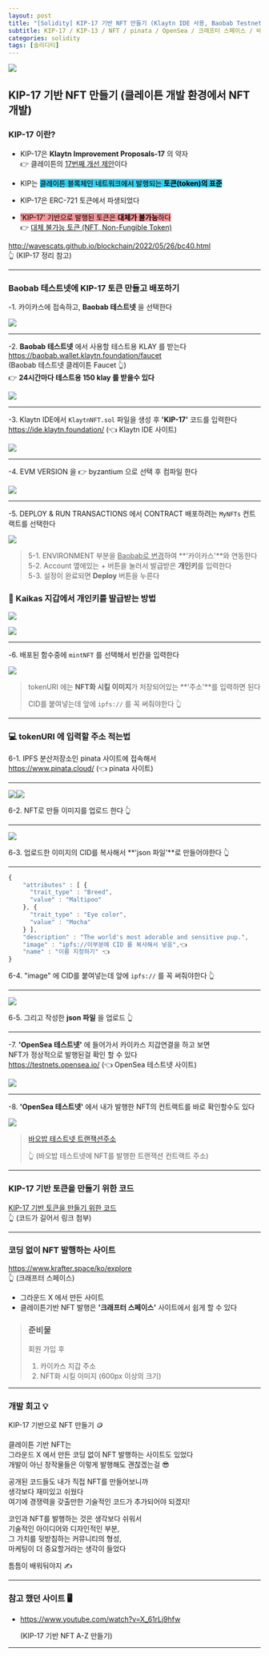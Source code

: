 ```yaml
---
layout: post
title: "[Solidity] KIP-17 기반 NFT 만들기 (Klaytn IDE 사용, Baobab Testnet 배포)"
subtitle: KIP-17 / KIP-13 / NFT / pinata / OpenSea / 크래프터 스페이스 / 바오밥 테스트넷
categories: solidity
tags: [솔리디티]
---
```


![](https://velog.velcdn.com/images/-__-/post/b6d953b3-0af7-4929-bc06-208b962e9137/image.png)

## KIP-17 기반 NFT 만들기 (클레이튼 개발 환경에서 NFT 개발)

### KIP-17 이란?

- KIP-17은 **Klaytn Improvement Proposals-17** 의 약자<br>
  👉 클레이튼의 <u>17번째 개선 제안</u>이다

- KIP는 <span style="background-color:#34CDEF; color:#000;">클레이튼 블록체인 네트워크에서 발행되는 **토큰(token)의 표준**</span>

- KIP-17은 ERC-721 토큰에서 파생되었다

- <span style="background-color:#F7969A; color:#000;">'KIP-17' 기반으로 발행된 토큰은 **대체가 불가능**하다</span><br>
  👉 <u>대체 불가능 토큰 (NFT, Non-Fungible Token)</u>

<http://wavescats.github.io/blockchain/2022/05/26/bc40.html><br>
👆 (KIP-17 정리 참고)

---

### Baobab 테스트넷에 KIP-17 토큰 만들고 배포하기

-1. 카이카스에 접속하고, **Baobab 테스트넷** 을 선택한다

![](https://velog.velcdn.com/images/-__-/post/c5b68e15-501f-45f6-a9f1-32a46a491eeb/image.gif)

---

-2. **Baobab 테스트넷** 에서 사용할 테스트용 KLAY 를 받는다<br>
<https://baobab.wallet.klaytn.foundation/faucet><br>
(Baobab 테스트넷 클레이튼 Faucet 👆)<br>
👉 **24시간마다 테스트용 150 klay 를 받을수 있다**

![](https://velog.velcdn.com/images/-__-/post/4397731e-8ec3-4fe9-a49a-2d8d35d43d23/image.png)

---

-3. Klaytn IDE에서 `KlaytnNFT.sol` 파일을 생성 후 **'KIP-17'** 코드를 입력한다<br>
<https://ide.klaytn.foundation/> (👈 Klaytn IDE 사이트)

![](https://velog.velcdn.com/images/-__-/post/65ead24e-9598-4bfe-980a-6e760cea2e72/image.png)

---

-4. EVM VERSION 을 👉 byzantium 으로 선택 후 컴파일 한다

![](https://velog.velcdn.com/images/-__-/post/b66942b8-c079-4e87-b057-924bf8786524/image.gif)

---

-5. DEPLOY & RUN TRANSACTIONS 에서 CONTRACT 배포하려는 `MyNFTs` 컨트랙트를 선택한다

![](https://velog.velcdn.com/images/-__-/post/6ec26ce9-12d8-4e83-8990-dc75866ec0a4/image.gif)

> 5-1. ENVIRONMENT 부분을
> <u>Baobab로 변경</u>하여 **'카이카스'**와 연동한다<br>
> 5-2. Account 옆에있는 + 버튼을 눌러서
> 발급받은 **개인키**를 입력한다<br>
> 5-3. 설정이 완료되면 **Deploy** 버튼을 누른다

### 🔐 Kaikas 지갑에서 **개인키**를 발급받는 방법

![](https://velog.velcdn.com/images/-__-/post/ea31b0d8-c7e7-4693-b054-684fddf71fbc/image.png)

![](https://velog.velcdn.com/images/-__-/post/f5d65c34-a111-44ea-936b-942a8e34a7c1/image.png)

---

-6. 배포된 함수중에 `mintNFT` 를 선택해서 빈칸을 입력한다

![](https://velog.velcdn.com/images/-__-/post/36ee3f86-3bca-42dc-a9fa-7248a33304ed/image.gif)

> tokenURI 에는 **NFT화 시킬 이미지**가 저장되어있는 **'주소'**를 입력하면 된다
>
> CID를 붙여넣는데 앞에 `ipfs://` 를 꼭 써줘야한다 👆

---

### 💻 tokenURI 에 입력할 주소 적는법

6-1. IPFS 분산저장소인 pinata 사이트에 접속해서<br>
<https://www.pinata.cloud/> (👈 pinata 사이트)

---

![](https://velog.velcdn.com/images/-__-/post/10d1a52d-42c0-46e3-899c-9149b954042b/image.png)![](https://velog.velcdn.com/images/-__-/post/88310fdf-e3a8-49a1-84f8-d9b7760650ad/image.png)

6-2. NFT로 만들 이미지를 업로드 한다 👆

---

![](https://velog.velcdn.com/images/-__-/post/8dda0da0-4cdd-47ea-8032-6bab61f07357/image.png)

6-3. 업로드한 이미지의 CID를 복사해서 **'json 파일'**로 만들어야한다 👆

---

```js
{
    "attributes" : [ {
      "trait_type" : "Breed",
      "value" : "Maltipoo"
    }, {
      "trait_type" : "Eye color",
      "value" : "Mocha"
    } ],
    "description" : "The world's most adorable and sensitive pup.",
    "image" : "ipfs://이부분에 CID 를 복사해서 넣음",👈
    "name" : "이름 지정하기" 👈
}
```

6-4. "image" 에 CID를 붙여넣는데 앞에 `ipfs://` 를 꼭 써줘야한다 👆

---

![](https://velog.velcdn.com/images/-__-/post/0fe0dee2-e93b-4ac1-bd4b-7c618e720408/image.png)

6-5. 그리고 작성한 **json 파일** 을 업로드 👆

---

-7. **'OpenSea 테스트넷'** 에 들어가서 카이카스 지갑연결을 하고 보면<br>
NFT가 정상적으로 발행된걸 확인 할 수 있다<br>
<https://testnets.opensea.io/> (👈 OpenSea 테스트넷 사이트)

![](https://velog.velcdn.com/images/-__-/post/2609913f-b7f1-4118-a994-371a34557360/image.png)

---

-8. **'OpenSea 테스트넷'** 에서 내가 발행한 NFT의 컨트랙트를 바로 확인할수도 있다

![](https://velog.velcdn.com/images/-__-/post/3bd99272-d174-4c8d-8fd7-c83d7c7a5c01/image.gif)

> [바오밥 테스트넷 트랜잭션주소](https://baobab.scope.klaytn.com/tx/0xa0382453e6649400638804b8cdbfdb257a6d0c4feb88d8f311b692f20d1b64e0?tabId=nftTransfer)
>
> 👆 (바오밥 테스트넷에 NFT를 발행한 트랜잭션 컨트랙트 주소)

---

### KIP-17 기반 토큰을 만들기 위한 코드

[KIP-17 기반 토큰을 만들기 위한 코드](https://github.com/wavescats/solidity-study/blob/main/KIP-17%20%EA%B8%B0%EB%B0%98%20NFT%20%EB%A7%8C%EB%93%A4%EA%B8%B0/MyNFTs.sol)<br>
👆 (코드가 길어서 링크 첨부)

---

### 코딩 없이 NFT 발행하는 사이트

<https://www.krafter.space/ko/explore><br>
👆 (크래프터 스페이스)

- 그라운드 X 에서 만든 사이트
- 클레이튼기반 NFT 발행은 **'크래프터 스페이스'** 사이트에서 쉽게 할 수 있다

> ### 준비물
>
> 회원 가입 후 <br>
>
> 1.  카이카스 지갑 주소
> 2.  NFT화 시킬 이미지 (600px 이상의 크기)

---

### 개발 회고 💡

KIP-17 기반으로 NFT 만들기 🪙

클레이튼 기반 NFT는<br>
그라운드 X 에서 만든 코딩 없이 NFT 발행하는 사이트도 있었다<br>
개발이 아닌 창작물들은 이렇게 발행해도 괜찮겠는걸 😎

공개된 코드들도 내가 직접 NFT를 만들어보니까<br>
생각보다 재미있고 쉬웠다<br>
여기에 경쟁력을 갖출만한 기술적인 코드가 추가되어야 되겠지!

코인과 NFT를 발행하는 것은 생각보다 쉬워서<br>
기술적인 아이디어와 디자인적인 부분,<br>
그 가치를 뒷받침하는 커뮤니티의 형성,<br>
마케팅이 더 중요할거라는 생각이 들었다

틈틈이 배워둬야지 ✍

---

### 참고 했던 사이트 🖥

- <https://www.youtube.com/watch?v=X_61rLj9hfw>

  (KIP-17 기반 NFT A-Z 만들기)

---

